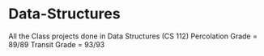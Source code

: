 # Data-Structures
All the Class projects done in Data Structures (CS 112)
Percolation Grade = 89/89
Transit Grade = 93/93
